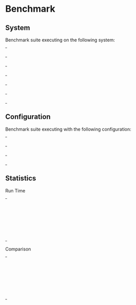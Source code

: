 
# Benchmark



## System

Benchmark suite executing on the following system:

<table style="width: 1%">
  <tr>
    <th style="width: 1%; white-space: nowrap">Operating System</th>
    <td>Linux</td>
  </tr><tr>
    <th style="white-space: nowrap">CPU Information</th>
    <td style="white-space: nowrap">AMD Ryzen 5 1600 Six-Core Processor</td>
  </tr><tr>
    <th style="white-space: nowrap">Number of Available Cores</th>
    <td style="white-space: nowrap">12</td>
  </tr><tr>
    <th style="white-space: nowrap">Available Memory</th>
    <td style="white-space: nowrap">15.65 GB</td>
  </tr><tr>
    <th style="white-space: nowrap">Elixir Version</th>
    <td style="white-space: nowrap">1.13.4</td>
  </tr><tr>
    <th style="white-space: nowrap">Erlang Version</th>
    <td style="white-space: nowrap">24.2</td>
  </tr>
</table>

## Configuration

Benchmark suite executing with the following configuration:

<table style="width: 1%">
  <tr>
    <th style="width: 1%">:time</th>
    <td style="white-space: nowrap">5 s</td>
  </tr><tr>
    <th>:parallel</th>
    <td style="white-space: nowrap">1</td>
  </tr><tr>
    <th>:warmup</th>
    <td style="white-space: nowrap">2 s</td>
  </tr>
</table>

## Statistics




Run Time

<table style="width: 1%">
  <tr>
    <th>Name</th>
    <th style="text-align: right">IPS</th>
    <th style="text-align: right">Average</th>
    <th style="text-align: right">Devitation</th>
    <th style="text-align: right">Median</th>
    <th style="text-align: right">99th&nbsp;%</th>
  </tr>

  <tr>
    <td style="white-space: nowrap">naive_1</td>
    <td style="white-space: nowrap; text-align: right">4.20 K</td>
    <td style="white-space: nowrap; text-align: right">238.25 &micro;s</td>
    <td style="white-space: nowrap; text-align: right">&plusmn;11.22%</td>
    <td style="white-space: nowrap; text-align: right">231.79 &micro;s</td>
    <td style="white-space: nowrap; text-align: right">333.46 &micro;s</td>
  </tr>

  <tr>
    <td style="white-space: nowrap">naive_2</td>
    <td style="white-space: nowrap; text-align: right">2.77 K</td>
    <td style="white-space: nowrap; text-align: right">361.49 &micro;s</td>
    <td style="white-space: nowrap; text-align: right">&plusmn;9.26%</td>
    <td style="white-space: nowrap; text-align: right">358.48 &micro;s</td>
    <td style="white-space: nowrap; text-align: right">497.22 &micro;s</td>
  </tr>

  <tr>
    <td style="white-space: nowrap">naive_5</td>
    <td style="white-space: nowrap; text-align: right">1.20 K</td>
    <td style="white-space: nowrap; text-align: right">830.08 &micro;s</td>
    <td style="white-space: nowrap; text-align: right">&plusmn;6.73%</td>
    <td style="white-space: nowrap; text-align: right">817.31 &micro;s</td>
    <td style="white-space: nowrap; text-align: right">1070.76 &micro;s</td>
  </tr>

  <tr>
    <td style="white-space: nowrap">naive_10</td>
    <td style="white-space: nowrap; text-align: right">0.62 K</td>
    <td style="white-space: nowrap; text-align: right">1602.25 &micro;s</td>
    <td style="white-space: nowrap; text-align: right">&plusmn;4.38%</td>
    <td style="white-space: nowrap; text-align: right">1591.54 &micro;s</td>
    <td style="white-space: nowrap; text-align: right">1829.25 &micro;s</td>
  </tr>

</table>


Comparison

<table style="width: 1%">
  <tr>
    <th>Name</th>
    <th style="text-align: right">IPS</th>
    <th style="text-align: right">Slower</th>
  <tr>
    <td style="white-space: nowrap">naive_1</td>
    <td style="white-space: nowrap;text-align: right">4.20 K</td>
    <td>&nbsp;</td>
  </tr>

  <tr>
    <td style="white-space: nowrap">naive_2</td>
    <td style="white-space: nowrap; text-align: right">2.77 K</td>
    <td style="white-space: nowrap; text-align: right">1.52x</td>
  </tr>

  <tr>
    <td style="white-space: nowrap">naive_5</td>
    <td style="white-space: nowrap; text-align: right">1.20 K</td>
    <td style="white-space: nowrap; text-align: right">3.48x</td>
  </tr>

  <tr>
    <td style="white-space: nowrap">naive_10</td>
    <td style="white-space: nowrap; text-align: right">0.62 K</td>
    <td style="white-space: nowrap; text-align: right">6.73x</td>
  </tr>

</table>



